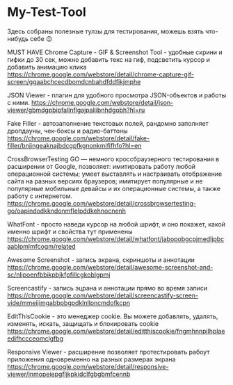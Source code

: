 # My-Test-Tool
Здесь собраны полезные тулзы для тестирования, можешь взять что-нибудь себе 😉

MUST HAVE
Chrome Capture - GIF & Screenshot Tool - удобные скрини и гифки до 30 сек, можно добавить текс на гиф, подсветить курсор и добавить анимацию клика
https://chrome.google.com/webstore/detail/chrome-capture-gif-screen/ggaabchcecdbomdcnbahdfddfikjmphe

JSON Viewer - плагин для удобного просмотра JSON-объектов и работы с ними.
https://chrome.google.com/webstore/detail/json-viewer/gbmdgpbipfallnflgajpaliibnhdgobh?hl=ru

Fake Filler - автозаполнение текстовых полей, рандомно заполняет дропдауны, чек-боксы и радио-баттоны
https://chrome.google.com/webstore/detail/fake-filler/bnjjngeaknajbdcgpfkgnonkmififhfo?hl=en



CrossBrowserTesting GO — немного кроссбраузерного тестирования в расширении от Google, позволяет: имитировать работу любой операционной системы; умеет выставлять и настраивать отображение сайта на разных версиях браузеров; имитирует популярные и не популярные мобильные девайсы и их операционные системы, а также работу с интернетом.
https://chrome.google.com/webstore/detail/crossbrowsertesting-go/oapindodkkndonmflelpddkehnocnenh

WhatFont - просто наведи курсор на любой шрифт, и оно покажет, какой именно шрифт и свойства тут применены
https://chrome.google.com/webstore/detail/whatfont/jabopobgcpjmedljpbcaablpmlmfcogm/related

Awesome Screenshot - запись экрана, скриншоты и аннотации
https://chrome.google.com/webstore/detail/awesome-screenshot-and-sc/nlipoenfbbikpbjkfpfillcgkoblgpmj

Screencastify - запись эцрана и аннотации прямо во время записи
https://chrome.google.com/webstore/detail/screencastify-screen-vide/mmeijimgabbpbgpdklnllpncmdofkcpn

EditThisCookie - это менеджер cookie. Вы можете добавлять, удалять, изменять, искать, защищать и блокировать cookie
https://chrome.google.com/webstore/detail/editthiscookie/fngmhnnpilhplaeedifhccceomclgfbg

Responsive Viewer - расширение позволяет протестировать рабоут приложения одновременно на разных размерах экрана
https://chrome.google.com/webstore/detail/responsive-viewer/inmopeiepgfljkpkidclfgbgbmfcennb
